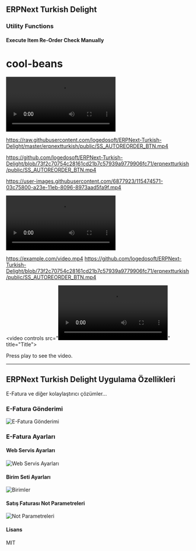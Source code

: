 ## ERPNext Turkish Delight

### Utility Functions

#### Execute Item Re-Order Check Manually
# cool-beans
<video controls src="https://raw.githubusercontent.com/logedosoft/ERPNext-Turkish-Delight/master/erpnextturkish/public/SS_AUTOREORDER_BTN.mp4" title="TEST TITLE">asd</video>

https://raw.githubusercontent.com/logedosoft/ERPNext-Turkish-Delight/master/erpnextturkish/public/SS_AUTOREORDER_BTN.mp4

https://github.com/logedosoft/ERPNext-Turkish-Delight/blob/73f2c70754c28161cd21b7c57939a9779906fc71/erpnextturkish/public/SS_AUTOREORDER_BTN.mp4

https://user-images.githubusercontent.com/6877923/115474571-03c75800-a23e-11eb-8096-8973aad5fa9f.mp4

<video controls src="https://user-images.githubusercontent.com/6877923/115474571-03c75800-a23e-11eb-8096-8973aad5fa9f.mp4" title="Title"></video>

https://example.com/video.mp4
https://github.com/logedosoft/ERPNext-Turkish-Delight/blob/73f2c70754c28161cd21b7c57939a9779906fc71/erpnextturkish/public/SS_AUTOREORDER_BTN.mp4

<video controls src="<video controls src="https://github.com/logedosoft/ERPNext-Turkish-Delight/blob/73f2c70754c28161cd21b7c57939a9779906fc71/erpnextturkish/public/SS_AUTOREORDER_BTN.mp4" title="Title"></video>" title="Title"></video>

Press play to see the video.

---

## ERPNext Turkish Delight Uygulama Özellikleri

E-Fatura ve diğer kolaylaştırıcı çözümler...

### E-Fatura Gönderimi
![E-Fatura Gönderimi](https://github.com/logedosoft/ERPNext-Turkish-Delight/raw/master/erpnextturkish/public/EFaturaGonderim.gif?raw=true)

### E-Fatura Ayarları

#### Web Servis Ayarları
![Web Servis Ayarları](https://github.com/logedosoft/ERPNext-Turkish-Delight/blob/f7ecb20ed5cacadbd5c32a128aa2a1778aa477e6/erpnextturkish/public/Screenshot_2020-06-08%20EFatura%20Ayarlar.png?raw=true)

#### Birim Seti Ayarları
![Birimler](https://github.com/logedosoft/ERPNext-Turkish-Delight/blob/f7ecb20ed5cacadbd5c32a128aa2a1778aa477e6/erpnextturkish/public/Screenshot_2020-06-08%20EFatura%20Ayarlar(1).png?raw=true)

#### Satış Faturası Not Parametreleri
![Not Parametreleri](https://raw.githubusercontent.com/logedosoft/ERPNext-Turkish-Delight/f7ecb20ed5cacadbd5c32a128aa2a1778aa477e6/erpnextturkish/public/Screenshot_2020-06-08%20EFatura%20Ayarlar(2).png?raw=true)

#### Lisans

MIT
